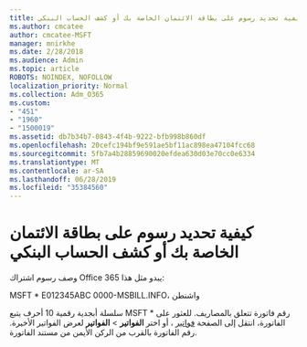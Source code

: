```yaml
---
title: كيفية تحديد رسوم على بطاقة الائتمان الخاصة بك أو كشف الحساب البنكي
ms.author: cmcatee
author: cmcatee-MSFT
manager: mnirkhe
ms.date: 2/28/2018
ms.audience: Admin
ms.topic: article
ROBOTS: NOINDEX, NOFOLLOW
localization_priority: Normal
ms.collection: Adm_O365
ms.custom:
- "451"
- "1960"
- "1500019"
ms.assetid: db7b34b7-0843-4f4b-9222-bfb998b860df
ms.openlocfilehash: 20cefc194bf9e591ae5bf11ac898ea47104fcc68
ms.sourcegitcommit: 5fb7a4b28859690020efdea630d03e70cc0e6334
ms.translationtype: MT
ms.contentlocale: ar-SA
ms.lasthandoff: 06/28/2019
ms.locfileid: "35384560"
---
```

# <a name="how-to-identify-a-charge-on-your-credit-card-or-bank-statement"></a>كيفية تحديد رسوم على بطاقة الائتمان الخاصة بك أو كشف الحساب البنكي

وصف رسوم اشتراك Office 365 يبدو مثل هذا:
  
MSFT \* E012345ABC 0000-MSBILL.INFO، واشنطن
  
سلسلة أبجدية رقمية 10 أحرف يتبع MSFT \* رقم فاتورة تتعلق بالمصاريف. للعثور على الفاتورة، انتقل إلى الصفحة [فواتير](https://go.microsoft.com/fwlink/p/?linkid=848039) ، أو اختر **الفواتير** \> **الفواتير** لعرض الفواتير الأخيرة. رقم الفاتورة بالقرب من الركن الأيمن من مستند الفاتورة.
  